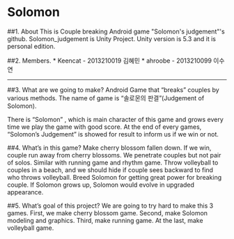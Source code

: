 # Solomon
##1. About
This is Couple breaking Android game "Solomon's judgement"'s github.
Solomon_judgement is Unity Project. 
Unity version is 5.3 and it is personal edition.

##2. Members.
    * Keencat - 2013210019 김혜민
    * ahroobe - 2013210099 이수연

---

##3. What are we going to make?
  Android Game that “breaks” couples by various methods. The name of game is “솔로몬의 판결”(Judgement of Solomon).  

  There is “Solomon” , which is main character of this game and grows every time we play the game with good score. At the end of every games, 
  “Solomon’s Judgement” is showed for result to inform us if we win or not.

##4. What’s in this game?
  Make cherry blossom fallen down. If we win, couple run away from cherry blossoms.
  We penetrate couples but not pair of solos. Similar with running game and rhythm game.
  Throw volleyball to couples in a beach, and we should hide if couple sees backward to find who throws volleyball.
  Breed Solomon for getting great power for breaking couple. If Solomon grows up, Solomon would evolve in upgraded
appearance.

##5. What’s goal of this project?
  We are going to try hard to make this 3 games. First, we make cherry blossom game. Second, make Solomon modeling and graphics. Third, make running game. At the last, make volleyball game.
